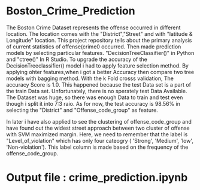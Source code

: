 # Boston_Crime_Prediction

The Boston Crime Dataset represents the offense occurred in different location. The location comes with the "District","Street"
and with "latitude & Longitude" location. This project repository tells about the primary analysis of current statistics of offense(crime0 occurred. Then made prediction models by selecting particular features. "DecisionTreeClassifier()" in Python and "ctree()" In R Studio. To upgrade the accuracy of the DecisionTreeclassifier() model i had to apply feature selection method. By applying ohter features,when i got a better Accuracy then compare two tree models with bagging method. With the k Fold crosss validation, The accuracy Score is 1.0. This happened because the test Data set is a part of the train Data set. Unfortunately, there is no sperately test Data Available. The Dataset was huge, so there was enough Data to train and test even though i split it into 7:3 raio.
As for now, the test accuracy is 98.56% in selecting the "District" and "Offense_code_group" as feature.

In later i have also applied to see the clustering of offense_code_group and have found out the widest street approach between two cluster of offense with SVM maximized margin.
Here, we need to remember that the label is "Level_of_violation" which has only four cateogry ( 'Strong', 'Medium', 'low', 'Non-violation'). This label column is made based on the frequency of the offense_code_group.

# Output file : crime_prediction.ipynb
